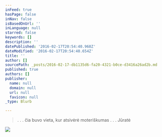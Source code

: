 ```yaml
---
inFeed: true
hasPage: false
inNav: false
isBasedOnUrl: ''
inLanguage: null
starred: false
keywords: []
description: ''
datePublished: '2016-02-17T20:54:40.968Z'
dateModified: '2016-02-17T20:54:40.654Z'
title: ''
author: []
sourcePath: _posts/2016-02-17-db1135d6-fa20-4321-b0ce-d3416a26ad2b.md
published: true
authors: []
publisher:
  name: null
  domain: null
  url: null
  favicon: null
_type: Blurb

---
```

> . . . čia buvo vieta, kur atsivėrė moteriškumas . . . Jūratė

![](https://s3-us-west-2.amazonaws.com/the-grid-img/p/e380bc1ad3a7e5b9ef1792f50670d4af87bb038e.jpg)